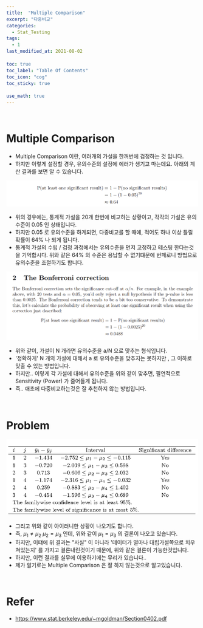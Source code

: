 ```yaml
---
title:  "Multiple Comparison"
excerpt: "다중비교"
categories:
  - Stat_Testing
tags:
  - 1
last_modified_at: 2021-08-02

toc: true
toc_label: "Table Of Contents"
toc_icon: "cog"
toc_sticky: true

use_math: true
---
```


<br>

# Multiple Comparison

- Multiple Comparison 이란, 여러개의 가설을 한꺼번에 검정하는 것 입니다. 
- 하지만 이렇게 설정할 경우, 유의수준의 설정에 에러가 생기고 마는데요. 아래의 계산 결과를 보면 알 수 있습니다.

![png](/assets/images/Stat/25_1.png)

- 위의 경우에는, 통계적 가설을 20개 한번에 비교하는 상황이고, 각각의 가설은 유의수준이 0.05 인 상태입니다.
- 하지만 0.05 로 유의수준을 하게되면, 다중비교를 할 때에, 적어도 하나 이상 틀릴 확률이 64% 나 되게 됩니다. 
- 통계적 가설의 수립 / 검정 과정에서는 유의수준을 먼저 고정하고 테스팅 한다는것을 기억합시다. 위와 같은 64% 의 수준은 용납할 수 없기떄문에 번페로니 방법으로 유의수준을 조절하기도 합니다.

![png](/assets/images/Stat/25_3.png)

- 위와 같이, 가설이 N 개라면 유의수준을 a/N 으로 맞추는 형식입니다.
- '정확하게' N 개의 가설에 대해서 a 로 유의수준을 맞추지는 못하지만 , 그 이하로 맞출 수 있는 방법입니다. 
- 하지만.. 이렇게 각 가설에 대해서 유의수준을 위와 같이 맞추면, 필연적으로 Sensitivity (Power) 가 줄어들게 됩니다. 
- 즉.. 애초에 다중비교하는것은 잘 추천하지 않는 방법입니다. 

<br>

# Problem

![png](/assets/images/Stat/25_2.png)

- 그리고 위와 같이 아이러니한 상황이 나오기도 합니다. 
- 즉,  $\mu_1 \not= \mu_2$   $\mu_2 = \mu_3$ 인데,  위와 같이 $\mu_1 = \mu_3$ 의 결론이 나오고 있습니다.
- 하지만, 이떄에 위 결과는 "사실" 이 아니라 '데이터가 얼마나 대립가설쪽으로 치우쳐있는지' 를 가지고 결론내린것이기 때문에, 위와 같은 결론이 가능한것입니다.
- 하지만, 이런 결과를 실무에 이용하기에는 무리가 있습니다.. 
- 제가 알기로는 Multiple Comparison 은 잘 하지 않는것으로 알고있습니다.

<br>

# Refer

- <https://www.stat.berkeley.edu/~mgoldman/Section0402.pdf>

